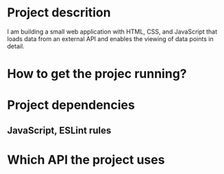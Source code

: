 # Project descrition #
I am building a small web application with HTML, CSS, and JavaScript that loads data from an external API and enables the viewing of data points in detail.

# How to get the projec running? 

# Project dependencies 
## JavaScript, ESLint rules

# Which API the project uses #